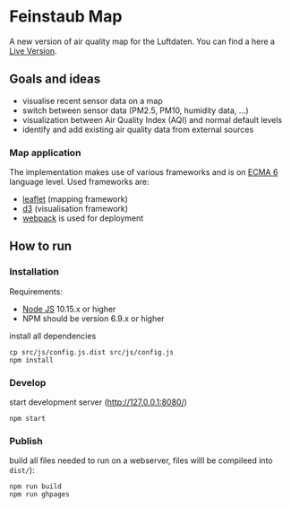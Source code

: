 # Feinstaub Map

A new version of air quality map for the Luftdaten.
You can find a here a [Live Version](https://maps.luftdaten.info/).

## Goals and ideas

- visualise recent sensor data on a map
- switch between sensor data (PM2.5, PM10, humidity data, ...)
- visualization between Air Quality Index (AQI) and normal default levels
- identify and add existing air quality data from external sources

### Map application

The implementation makes use of various frameworks and is on [ECMA 6](https://developer.mozilla.org/de/docs/Web/JavaScript) language level. Used frameworks are:

- [leaflet](http://leafletjs.com/) (mapping framework)
- [d3](https://d3js.org/) (visualisation framework)
- [webpack](https://webpack.github.io/) is used for deployment

## How to run

### Installation

Requirements:

- [Node JS](https://nodejs.org/) 10.15.x or higher
- NPM should be version 6.9.x or higher

install all dependencies

```
cp src/js/config.js.dist src/js/config.js
npm install
```

### Develop

start development server (http://127.0.0.1:8080/)

```
npm start
```

### Publish

build all files needed to run on a webserver, files willl be compileed into `dist/`):

```
npm run build
npm run ghpages
```
